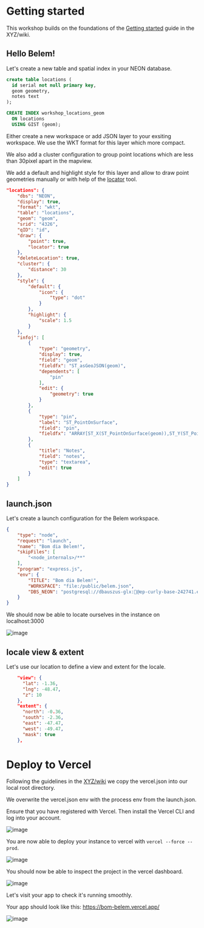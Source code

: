 # Getting started

This workshop builds on the foundations of the [Getting started](https://github.com/GEOLYTIX/xyz/wiki/Getting-started) guide in the XYZ/wiki.

## Hello Belem!

Let's create a new table and spatial index in your NEON database.

```SQL
create table locations (
  id serial not null primary key,
  geom geometry,
  notes text
);

CREATE INDEX workshop_locations_geom
  ON locations
  USING GIST (geom);
```

Either create a new workspace or add JSON layer to your exsiting workspace. We use the WKT format for this layer which more compact.

We also add a cluster configuration to group point locations which are less than 30pixel apart in the mapview.

We add a default and highlight style for this layer and allow to draw point geometries manually or with help of the [locator](https://geolytix.github.io/xyz/mapp/mapview_locate.mjs.html) tool.

```json
"locations": {
    "dbs": "NEON",
    "display": true,
    "format": "wkt",
    "table": "locations",
    "geom": "geom",
    "srid": "4326",
    "qID": "id",
    "draw": {
        "point": true,
        "locator": true
    },
    "deleteLocation": true,
    "cluster": {
        "distance": 30
    },
    "style": {
        "default": {
            "icon": {
                "type": "dot"
            }
        },
        "highlight": {
            "scale": 1.5
        }
    },
    "infoj": [
        {
            "type": "geometry",
            "display": true,
            "field": "geom",
            "fieldfx": "ST_asGeoJSON(geom)",
            "dependents": [
                "pin"
            ],
            "edit": {
                "geometry": true
            }
        },
        {
            "type": "pin",
            "label": "ST_PointOnSurface",
            "field": "pin",
            "fieldfx": "ARRAY[ST_X(ST_PointOnSurface(geom)),ST_Y(ST_PointOnSurface(geom))]"
        },
        {
            "title": "Notes",
            "field": "notes",
            "type": "textarea",
            "edit": true
        }
    ]
}
```

## launch.json

Let's create a launch configuration for the Belem workspace.

```json
{
    "type": "node",
    "request": "launch",
    "name": "Bom dia Belem!",
    "skipFiles": [
        "<node_internals>/**"
    ],
    "program": "express.js",
    "env": {
        "TITLE": "Bom dia Belem!",
        "WORKSPACE": "file:/public/belem.json",
        "DBS_NEON": "postgresql://dbauszus-glx:🤫@ep-curly-base-242741.eu-central-1.aws.neon.tech/workshop?sslmode=require"
    }
}
```
We should now be able to locate ourselves in the instance on localhost:3000

![image](https://github.com/user-attachments/assets/18a88b48-9449-43b9-a6f7-1e15d626fbc9)


## locale view & extent

Let's use our location to define a view and extent for the locale.

```json
    "view": {
      "lat": -1.36,
      "lng": -48.47,
      "z": 10
    },
    "extent": {
      "north": -0.36,
      "south": -2.36,
      "east": -47.47,
      "west": -49.47,
      "mask": true
    },
```

# Deploy to Vercel

Following the guidelines in the [XYZ/wiki](https://github.com/GEOLYTIX/xyz/wiki/VERCEL) we copy the vercel.json into our local root directory.

We overwrite the vercel.json env with the process env from the launch.json.

Ensure that you have registered with Vercel. Then install the Vercel CLI and log into your account.

![image](https://github.com/user-attachments/assets/e17775fa-3082-4305-8131-07579ee8110c)

You are now able to deploy your instance to vercel with `vercel --force --prod`.

![image](https://github.com/user-attachments/assets/b142c6ea-1c21-4aa7-94d2-a3e29cb8f219)

You should now be able to inspect the project in the vercel dashboard.

![image](https://github.com/user-attachments/assets/762c7a84-d36d-4b2d-89c7-4f7d419ad8c0)

Let's visit your app to check it's running smoothly.

Your app should look like this: https://bom-belem.vercel.app/

![image](https://github.com/user-attachments/assets/59446777-2a65-4c1d-a6a5-d8cf752bfeec)
